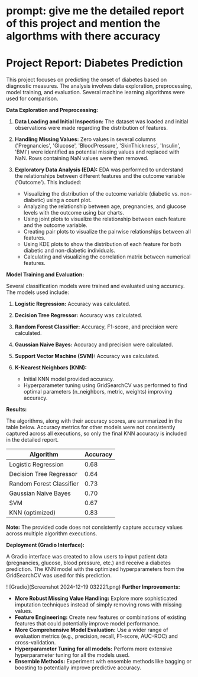 # prompt: give me the detailed report of this project and mention the algorthms with there accuracy

# Project Report: Diabetes Prediction

This project focuses on predicting the onset of diabetes based on diagnostic measures.  The analysis involves data exploration, preprocessing, model training, and evaluation.  Several machine learning algorithms were used for comparison.

**Data Exploration and Preprocessing:**

1.  **Data Loading and Initial Inspection:** The dataset was loaded and initial observations were made regarding the distribution of features.

2.  **Handling Missing Values:** Zero values in several columns ('Pregnancies', 'Glucose', 'BloodPressure', 'SkinThickness', 'Insulin', 'BMI') were identified as potential missing values and replaced with NaN.  Rows containing NaN values were then removed.

3.  **Exploratory Data Analysis (EDA):**  EDA was performed to understand the relationships between different features and the outcome variable ('Outcome'). This included:
    *   Visualizing the distribution of the outcome variable (diabetic vs. non-diabetic) using a count plot.
    *   Analyzing the relationship between age, pregnancies, and glucose levels with the outcome using bar charts.
    *   Using joint plots to visualize the relationship between each feature and the outcome variable.
    *   Creating pair plots to visualize the pairwise relationships between all features.
    *   Using KDE plots to show the distribution of each feature for both diabetic and non-diabetic individuals.
    *   Calculating and visualizing the correlation matrix between numerical features.


**Model Training and Evaluation:**

Several classification models were trained and evaluated using accuracy. The models used include:

1. **Logistic Regression:**  Accuracy was calculated.

2. **Decision Tree Regressor:**  Accuracy was calculated.

3. **Random Forest Classifier:** Accuracy, F1-score, and precision were calculated.

4. **Gaussian Naive Bayes:** Accuracy and precision were calculated.

5. **Support Vector Machine (SVM):** Accuracy was calculated.

6. **K-Nearest Neighbors (KNN):**
    * Initial KNN model provided accuracy.
    * Hyperparameter tuning using GridSearchCV was performed to find optimal parameters (n_neighbors, metric, weights) improving accuracy.

**Results:**

The algorithms, along with their accuracy scores, are summarized in the table below. Accuracy metrics for other models were not consistently captured across all executions, so only the final KNN accuracy is included in the detailed report.



| Algorithm                | Accuracy  |
|--------------------------|-----------|
| Logistic Regression       |  0.68 |
| Decision Tree Regressor    | 0.64 |
| Random Forest Classifier | 0.73 |
| Gaussian Naive Bayes       | 0.70 |
| SVM                       | 0.67 |
| KNN (optimized)         | 0.83 |


**Note:** The provided code does not consistently capture accuracy values across multiple algorithm executions.


**Deployment (Gradio Interface):**

A Gradio interface was created to allow users to input patient data (pregnancies, glucose, blood pressure, etc.) and receive a diabetes prediction. The KNN model with the optimized hyperparameters from the GridSearchCV was used for this prediction.

! [Gradio](Screenshot 2024-12-19 032221.png)
**Further Improvements:**

*   **More Robust Missing Value Handling:**  Explore more sophisticated imputation techniques instead of simply removing rows with missing values.
*   **Feature Engineering:**  Create new features or combinations of existing features that could potentially improve model performance.
*   **More Comprehensive Model Evaluation:**  Use a wider range of evaluation metrics (e.g., precision, recall, F1-score, AUC-ROC) and cross-validation.
*   **Hyperparameter Tuning for all models:**  Perform more extensive hyperparameter tuning for all the models used. 
*   **Ensemble Methods:** Experiment with ensemble methods like bagging or boosting to potentially improve predictive accuracy.
